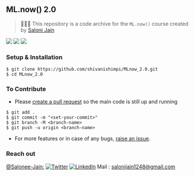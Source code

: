 
## ML.now() 2.0

> 👩🏻‍💻  This repository is a code archive for the `ML.now()` course created by [Saloni Jain](https://github.com/Salonee-Jain)


![](https://img.shields.io/badge/TensorFlow-v2.4.0-informational?style=flat&logo=data:image/svg%2bxml;base64,<BASE64_DATA>)
![](https://img.shields.io/badge/Python-v3.9-informational?style=flat&logo=<LOGO_NAME>&logoColor=white&color=2bbc8a)
![](https://img.shields.io/badge/Shell-Zsh-informational?style=flat&logo=<LOGO_NAME>&logoColor=white&color=5a4fcf)




### Setup & Installation

```
$ git clone https://github.com/shivanishimpi/MLnow_2.0.git
$ cd MLnow_2.0
```

### To Contribute

- Please [create a pull request](https://github.com/Salonee-Jain/MLnow_2.0/pulls) so the main code is still up and running

```
$ git add .
$ git commit -m "<set-your-commit>"
$ git branch -M <branch-name>
$ git push -u origin <branch-name>
```

- For more features or in case of any bugs, [raise an issue](https://github.com/Salonee-Jain/MLnow_2.0/issues).

### Reach out

[@Salonee-Jain:](https://github.com/Salonee-Jain)
[![Twitter][1.2]][1]
[![LinkedIn][2.2]][2]
Mail : [salonijain1248@gmail.com](salonijain1248@gmail.com)

[1.2]: https://user-images.githubusercontent.com/26264600/88994487-151cad00-d31b-11ea-8795-da01dd1f29d7.png
[2.2]: https://user-images.githubusercontent.com/26264600/88994287-99226500-d31a-11ea-9a80-a91afd654777.png

[1]: https://twitter.com/SaloniJain__
[2]: https://www.linkedin.com/in/saloni--jain/
[3]: mailto:salonijain1248@gmail.com
